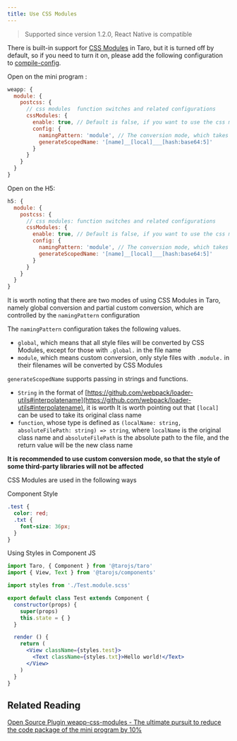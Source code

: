 ```yaml
---
title: Use CSS Modules
---
```


> Supported since version 1.2.0, React Native is compatible

There is built-in support for [CSS Modules](https://github.com/css-modules/css-modules) in Taro, but it is turned off by default, so if you need to turn it on, please add the following configuration to [compile-config](./config-detail.md).

 Open on the mini program :

```js title="config/index.js"
weapp: {
  module: {
    postcss: {
      // css modules  function switches and related configurations
      cssModules: {
        enable: true, // Default is false, if you want to use the css modules function, set it to true
        config: {
          namingPattern: 'module', // The conversion mode, which takes the value global/module, is explained in detail below
          generateScopedName: '[name]__[local]___[hash:base64:5]'
        }
      }
    }
  }
}
```

 Open on the H5:

```js title="config/index.js"
h5: {
  module: {
    postcss: {
      // css modules: function switches and related configurations
      cssModules: {
        enable: true, // Default is false, if you want to use the css modules function, set it to true
        config: {
          namingPattern: 'module', // The conversion mode, which takes the value global/module, is explained in detail below
          generateScopedName: '[name]__[local]___[hash:base64:5]'
        }
      }
    }
  }
}
```

It is worth noting that there are two modes of using CSS Modules in Taro, namely global conversion and partial custom conversion, which are controlled by the `namingPattern` configuration

The `namingPattern` configuration takes the following values.
- `global`, which means that all style files will be converted by CSS Modules, except for those with `.global.` in the file name
- `module`, which means custom conversion, only style files with `.module.` in their filenames will be converted by CSS Modules


`generateScopedName` supports passing in strings and functions.

- `String` in the format of [https://github.com/webpack/loader-utils#interpolatename](https://github.com/webpack/loader-utils#interpolatename), it is worth It is worth pointing out that `[local]` can be used to take its original class name
- `function`, whose type is defined as `(localName: string, absoluteFilePath: string) => string`, where `localName` is the original class name and `absoluteFilePath` is the absolute path to the file, and the return value will be the new class name

**It is recommended to use custom conversion mode, so that the style of some third-party libraries will not be affected**

CSS Modules are used in the following ways

Component Style

```scss
.test {
  color: red;
  .txt {
    font-size: 36px;
  }
}
```

Using Styles in Component JS

```jsx
import Taro, { Component } from '@tarojs/taro'
import { View, Text } from '@tarojs/components'

import styles from './Test.module.scss'

export default class Test extends Component {
  constructor(props) {
    super(props)
    this.state = { }
  }

  render () {
    return (
      <View className={styles.test}>
        <Text className={styles.txt}>Hello world!</Text>
      </View>
    )
  }
}
```

## Related Reading

[Open Source Plugin weapp-css-modules - The ultimate pursuit to reduce the code package of the  mini program by 10%](https://taro-club.jd.com/topic/2264/%E6%9E%81%E8%87%B4%E8%BF%BD%E6%B1%82-%E8%AE%A9%E5%B0%8F%E7%A8%8B%E5%BA%8F%E4%BB%A3%E7%A0%81%E5%8C%85%E7%AB%8B%E5%87%8F-10-%E7%9A%84%E6%8F%92%E4%BB%B6-weapp-css-modules)